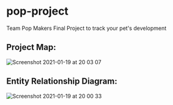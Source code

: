 # pop-project
Team Pop Makers Final Project to track your pet's development

## Project Map:
![Screenshot 2021-01-19 at 20 03 07](https://user-images.githubusercontent.com/71889577/105086739-5bb0c000-5a91-11eb-8e92-1fddf7af22d6.png)

## Entity Relationship Diagram:
![Screenshot 2021-01-19 at 20 00 33](https://user-images.githubusercontent.com/71889577/105086511-007ecd80-5a91-11eb-9723-2cb8adde5540.png)


